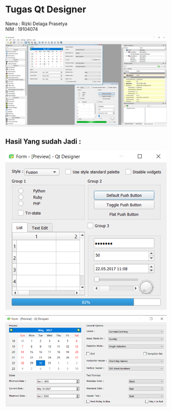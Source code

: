 # Tugas Qt Designer

Nama  : Rizki Delaga Prasetya  
NIM   : 19104074


![ScreenShot Project Qt Designer](https://github.com/RizkiDelaga/Pemrograman_GUI-Rizki_Delaga_Prasetya-19104074/blob/main/ScreenShot%20Qt%20Designer/ScreenShot%20Project%20Qt%20Designer.png?raw=true)

## Hasil Yang sudah Jadi :

![ScreenShot Hasil Ke-1](https://github.com/RizkiDelaga/Pemrograman_GUI-Rizki_Delaga_Prasetya-19104074/blob/main/ScreenShot%20Qt%20Designer/ScreenShot%20-%201.png?raw=true)  


![ScreenShot Hasil Ke-2](https://github.com/RizkiDelaga/Pemrograman_GUI-Rizki_Delaga_Prasetya-19104074/blob/main/ScreenShot%20Qt%20Designer/ScreenShot%20-%202.png?raw=true) 
